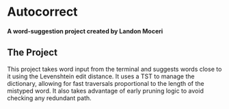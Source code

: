 # Autocorrect
#### A word-suggestion project created by Landon Moceri
## The Project
This project takes word input from the terminal and suggests words close to it using the Levenshtein edit distance.
It uses a TST to manage the dictionary, allowing for fast traversals proportional to the length of the mistyped word.
It also takes advantage of early pruning logic to avoid checking any redundant path.